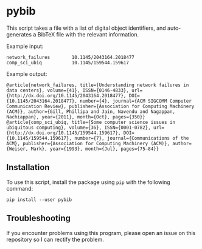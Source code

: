 # pybib

This script takes a file with a list of digital object identifiers, and auto-generates a BibTeX file with the relevant information.

Example input:

```
network_failures        10.1145/2043164.2018477
comp_sci_ubiq           10.1145/159544.159617
```

Example output:

```
@article{network_failures, title={Understanding network failures in data centers}, volume={41}, ISSN={0146-4833}, url={http://dx.doi.org/10.1145/2043164.2018477}, DOI={10.1145/2043164.2018477}, number={4}, journal={ACM SIGCOMM Computer Communication Review}, publisher={Association for Computing Machinery (ACM)}, author={Gill, Phillipa and Jain, Navendu and Nagappan, Nachiappan}, year={2011}, month={Oct}, pages={350}}
@article{comp_sci_ubiq, title={Some computer science issues in ubiquitous computing}, volume={36}, ISSN={0001-0782}, url={http://dx.doi.org/10.1145/159544.159617}, DOI={10.1145/159544.159617}, number={7}, journal={Communications of the ACM}, publisher={Association for Computing Machinery (ACM)}, author={Weiser, Mark}, year={1993}, month={Jul}, pages={75–84}}
```

## Installation

To use this script, install the package using `pip` with the following command:

```
pip install --user pybib
```

## Troubleshooting

If you encounter problems using this program, please open an issue on this repository so I can rectify the problem.
